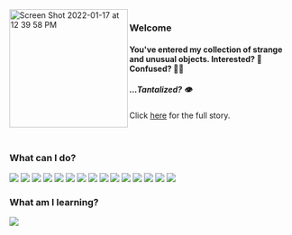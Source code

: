 
<img width="210" img align="left" alt="Screen Shot 2022-01-17 at 12 39 58 PM" src="https://user-images.githubusercontent.com/61389709/156692115-55ba27bc-cd00-4bb9-9593-f6615d1fcac7.png">

### Welcome
#### You've entered my collection of strange and unusual objects. Interested? 🧐 Confused? 😵‍💫

##### <em>...Tantalized?</em> 👁

Click [here](https://sofiazaidman.com/) for the full story.
<br>
<br>
<br>


### What can I do?
![](https://img.shields.io/badge/Code-R-informational?style=flat&logo=<LOGO_NAME>&logoColor=white&color=eaff47) ![](https://img.shields.io/badge/Code-Python-informational?style=flat&logo=<LOGO_NAME>&logoColor=white&color=eaff47) ![](https://img.shields.io/badge/Code-SQL-informational?style=flat&logo=<LOGO_NAME>&logoColor=white&color=eaff47) ![](https://img.shields.io/badge/Tools-Tableau-informational?style=flat&logo=<LOGO_NAME>&logoColor=white&color=bdb5e8) ![](https://img.shields.io/badge/Tools-PowerBI-informational?style=flat&logo=<LOGO_NAME>&logoColor=white&color=bdb5e8) ![](https://img.shields.io/badge/Tools-SSIS-informational?style=flat&logo=<LOGO_NAME>&logoColor=white&color=bdb5e8) ![](https://img.shields.io/badge/Tools-SSRS-informational?style=flat&logo=<LOGO_NAME>&logoColor=white&color=bdb5e8) ![](https://img.shields.io/badge/Tools-MS_SQL_Server-informational?style=flat&logo=<LOGO_NAME>&logoColor=white&color=bdb5e8) ![](https://img.shields.io/badge/Tools-Oracle_PL/SQL-informational?style=flat&logo=<LOGO_NAME>&logoColor=white&color=bdb5e8) ![](https://img.shields.io/badge/Tools-SPSS-informational?style=flat&logo=<LOGO_NAME>&logoColor=white&color=bdb5e8) ![](https://img.shields.io/badge/Skill-ETL-informational?style=flat&logo=<LOGO_NAME>&logoColor=white&color=ffcdab) ![](https://img.shields.io/badge/Skill-Data_Wrangling-informational?style=flat&logo=<LOGO_NAME>&logoColor=white&color=ffcdab) ![](https://img.shields.io/badge/Skill-Data_Visualization-informational?style=flat&logo=<LOGO_NAME>&logoColor=white&color=ffcdab) ![](https://img.shields.io/badge/Skill-Statistical_Analysis-informational?style=flat&logo=<LOGO_NAME>&logoColor=white&color=ffcdab) ![](https://img.shields.io/badge/Skill-Tutorials-informational?style=flat&logo=<LOGO_NAME>&logoColor=white&color=ffcdab) 



### What am I learning?

![](https://img.shields.io/badge/Code-JavaScript-informational?style=flat&logo=<LOGO_NAME>&logoColor=white&color=eaff47) 

<!--
**szaidman22/szaidman22** is a ✨ _special_ ✨ repository because its `README.md` (this file) appears on your GitHub profile.![Uploading Screen Shot 2022-01-17 at 12.39.58 PM.png…]()


Here are some ideas to get you started:

- 🔭 I’m currently working on ...
- 🌱 I’m currently learning ...
- 👯 I’m looking to collaborate on ...![Uploading Screen Shot 2022-01-15 at 5.45.38 PM.png…]()

- 🤔 I’m looking for help with ...
- 💬 Ask me about ...
- 📫 How to reach me: ...
- 😄 Pronouns: ...
- ⚡ Fun fact: ...
-->
